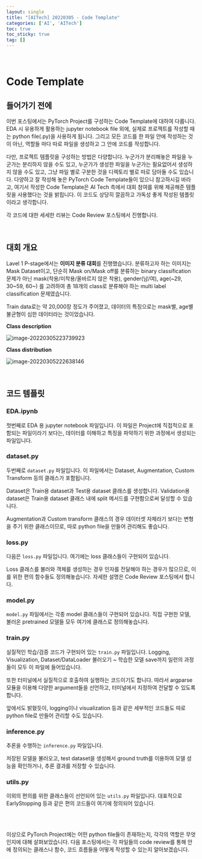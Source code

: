 ```yaml
---
layout: single
title: "[AITech] 20220305 - Code Template"
categories: ['AI', 'AITech']
toc: true
toc_sticky: true
tag: []
---
```




<br>

# Code Template

## 들어가기 전에

이번 포스팅에서는 PyTorch Project를 구성하는 Code Template에 대하여 다룹니다. EDA 시 유용하게 활용하는 jupyter notebook file 외에, 실제로 프로젝트를 작성할 때는 python file(.py)을 사용하게 됩니다. 그리고 모든 코드를 한 파일 안에 작성하는 것이 아닌, 역할들 마다 따로 파일을 생성하고 그 안에 코드를 작성합니다. 

다만, 프로젝트 템플릿을 구성하는 방법은 다양합니다. 누군가가 분리해놓은 파일을 누군가는 분리하지 않을 수도 있고, 누군가가 생성한 파일을 누군가는 필요없어서 생성하지 않을 수도 있고, 그냥 파일 별로 구분한 것을 디렉토리 별로 따로 담아둘 수도 있습니다. 다양하고 잘 작성해 놓은 PyTorch Code Template들이 있으니 참고하시길 바라고, 여기서 작성한 Code Template은 AI Tech 측에서 대회 참여를 위해 제공해준 템플릿을 사용했다는 것을 밝힙니다. 이 코드도 상당히 깔끔하고 가독성 좋게 작성된 템플릿이라고 생각합니다. 

각 코드에 대한 세세한 리뷰는 Code Review 포스팅에서 진행합니다. 



<br>

## 대회 개요

Lavel 1 P-stage에서는 **이미지 분류 대회**를 진행했습니다. 분류하고자 하는 이미지는 Mask Dataset이고, 단순히 Mask on/Mask off를 분류하는 binary classification 문제가 아닌 mask(착용/미착용/올바르지 않은 착용), gender(남/여), age(~29, 30~59, 60~) 를 고려하여 총 18개의 class로 분류해야 하는 multi label classification 문제였습니다. 

Train data로는 약 20,000장 정도가 주어졌고, 데이터의 특징으로는 mask별, age별 불균형이 심한 데이터라는 것이었습니다. 

**Class description**

![image-20220305223739923](https://user-images.githubusercontent.com/70505378/156886594-400fb96f-12f1-4d4b-af7b-eb4ca1ce6f01.png)

**Class distribution**

![image-20220305222638146](https://user-images.githubusercontent.com/70505378/156886596-a49b6b22-0969-4628-b6e6-5d63827b91ce.png)



<br>

## 코드 템플릿

### EDA.ipynb

첫번째로 EDA 용 jupyter notebook 파일입니다. 이 파일은 Project에 직접적으로 포함되는 파일이라기 보다는, 데이터를 이해하고 특징을 파악하기 위한 과정에서 생성되는 파일입니다. 

### dataset.py

두번째로 `dataset.py` 파일입니다. 이 파일에서는 Dataset, Augmentation, Custom Transform 등의 클래스가 포함됩니다. 

Dataset은 Train용 dataset과 Test용 dataset 클래스를 생성합니다. Validation용 dataset은 Train용 dataset 클래스 내에 split 메서드를 구현함으로써 달성할 수 있습니다. 

Augmentation과 Custom transform 클래스의 경우 데이터셋 자체라기 보다는 변형을 주기 위한 클래스이므로, 따로 python file을 만들어 관리해도 좋습니다. 

### loss.py

다음은 `loss.py` 파일입니다. 여기에는 loss 클래스들이 구현되어 있습니다. 

Loss 클래스를 불러와 객체를 생성하는 경우 인자를 전달해야 하는 경우가 많으므로, 이를 위한 편의 함수들도 정의해놓습니다. 자세한 설명은 Code Review 포스팅에서 합니다.  

### model.py

`model.py` 파일에서는 각종 model 클래스들이 구현되어 있습니다. 직접 구현한 모델, 불러온 pretrained 모델들 모두 여기에 클래스로 정의해놓습니다. 

### train.py

실질적인 학습/검증 코드가 구현되어 있는 `train.py` 파일입니다. Logging, Visualization, Dataset/DataLoader 불러오기 ~ 학습한 모델 save까지 일련의 과정들이 모두 이 파일에 들어있습니다. 

또한 터미널에서 실질적으로 호출하여 실행하는 코드이기도 합니다. 따라서 argparse 모듈을 이용해 다양한 argument들을 선언하고, 터미널에서 지정하여 전달할 수 있도록 합니다. 

앞에서도 밝혔듯이, logging이나 visualization 등과 같은 세부적인 코드들도 따로 python file로 만들어 관리할 수도 있습니다. 

### inference.py

추론을 수행하는 `inference.py` 파일입니다. 

저장된 모델을 불러오고, test dataset을 생성해서 ground truth를 이용하여 모델 성능을 확인하거나, 추론 결과를 저장할 수 있습니다. 

### utils.py

이외의 편의를 위한 클래스들이 선언되어 있는 `utils.py` 파일입니다. 대표적으로 EarlyStopping 등과 같은 편의 코드들이 여기에 정의되어 있습니다. 

<br>

<br>

이상으로 PyTorch Project에는 어떤 python file들이 존재하는지, 각각의 역할은 무엇인지에 대해 살펴보았습니다. 다음 포스팅에서는 각 파일들의 code review를 통해 안에 정의되는 클래스나 함수, 코드 흐름들을 어떻게 작성할 수 있는지 알아보겠습니다. 























<br>
